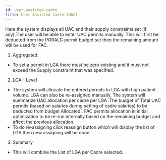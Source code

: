 ```yaml
---
id: user-assisted-cadre
title: User Assisted Cadre (UAC)
---
```



Here the system displays all UAC and their supply constraints set (if any).The user will be able to enter UAC permits manually. This will first be deducted from the PORALG permit budget set then the remaining amount will be used for FAC.

1. Aggregated.
* To set a permit in LGA there must be zero existing  and it must not exceed the Supply constraint that was specified.


2. LGA - Level
* The system will allocate the entered permits to LGA with high patient volume. LGA can also be re-assigned manually. The system will summarize UAC allocation per cadre per LGA .The budget of Total UAC permits (based on salaries during setting of cadre salaries) to be deducted from budget Allocated . FAC permits allocation in initial optimization to be re-run internally  based on the remaining budget and affect the previous allocation.
* To do re-assigning  click reassign button which will display the list of LGA then new assigning will be done. 

3. Summary
* This will combine the List of LGA per Cadre selected.

